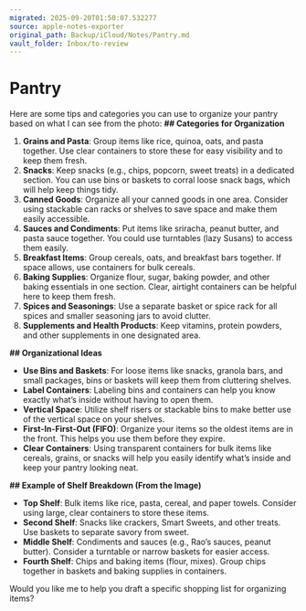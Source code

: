```yaml
---
migrated: 2025-09-20T01:50:07.532277
source: apple-notes-exporter
original_path: Backup/iCloud/Notes/Pantry.md
vault_folder: Inbox/to-review
---
```

# Pantry

Here are some tips and categories you can use to organize your pantry based on what I can see from the photo:
**## Categories for Organization**
1. **Grains and Pasta**: Group items like rice, quinoa, oats, and pasta together. Use clear containers to store these for easy visibility and to keep them fresh.
2. **Snacks**: Keep snacks (e.g., chips, popcorn, sweet treats) in a dedicated section. You can use bins or baskets to corral loose snack bags, which will help keep things tidy.
3. **Canned Goods**: Organize all your canned goods in one area. Consider using stackable can racks or shelves to save space and make them easily accessible.
4. **Sauces and Condiments**: Put items like sriracha, peanut butter, and pasta sauce together. You could use turntables (lazy Susans) to access them easily.
5. **Breakfast Items**: Group cereals, oats, and breakfast bars together. If space allows, use containers for bulk cereals.
6. **Baking Supplies**: Organize flour, sugar, baking powder, and other baking essentials in one section. Clear, airtight containers can be helpful here to keep them fresh.
7. **Spices and Seasonings**: Use a separate basket or spice rack for all spices and smaller seasoning jars to avoid clutter.
8. **Supplements and Health Products**: Keep vitamins, protein powders, and other supplements in one designated area.

**## Organizational Ideas**
* **Use Bins and Baskets**: For loose items like snacks, granola bars, and small packages, bins or baskets will keep them from cluttering shelves.
* **Label Containers**: Labeling bins and containers can help you know exactly what’s inside without having to open them.
* **Vertical Space**: Utilize shelf risers or stackable bins to make better use of the vertical space on your shelves.
* **First-In-First-Out (FIFO)**: Organize your items so the oldest items are in the front. This helps you use them before they expire.
* **Clear Containers**: Using transparent containers for bulk items like cereals, grains, or snacks will help you easily identify what’s inside and keep your pantry looking neat.

**## Example of Shelf Breakdown (From the Image)**
* **Top Shelf**: Bulk items like rice, pasta, cereal, and paper towels. Consider using large, clear containers to store these items.
* **Second Shelf**: Snacks like crackers, Smart Sweets, and other treats. Use baskets to separate savory from sweet.
* **Middle Shelf**: Condiments and sauces (e.g., Rao’s sauces, peanut butter). Consider a turntable or narrow baskets for easier access.
* **Fourth Shelf**: Chips and baking items (flour, mixes). Group chips together in baskets and baking supplies in containers.

Would you like me to help you draft a specific shopping list for organizing items?
